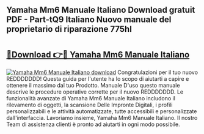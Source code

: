 ## Yamaha Mm6 Manuale Italiano Download gratuit PDF - Part-tQ9 Italiano Nuovo manuale del proprietario di riparazione 775hl

# <h2><a href="http://dfgfqp.blite.top/?on=Yamaha+Mm6+Manuale+Italiano">🔗Download 👉🔴 Yamaha Mm6 Manuale Italiano</a></h2>

[![Yamaha Mm6 Manuale Italiano download](https://i.imgur.com/lujVjoI.png)](http://dfgfqp.blite.top/?on=Yamaha+Mm6+Manuale+Italiano)
Congratulazioni per il tuo nuovo REDDDDDDD! Questa guida per l'utente ha lo scopo di aiutarti a capire e ottenere il massimo dal tuo Prodotto. Manuale D'uso questo manuale descrive le procedure operative corrette per il nuovo REDDDDDDD. Le funzionalità avanzate di Yamaha Mm6 Manuale Italiano includono il rilevamento di oggetti, la scansione Delle Impronte Digitali, i profili personalizzabili e le attività automatizzate, tutte accessibili e personalizzate dall'interfaccia. Lavoriamo insieme, Yamaha Mm6 Manuale Italiano. Il nostro Team di assistenza clienti è pronto ad aiutarti in ogni modo possibile.
